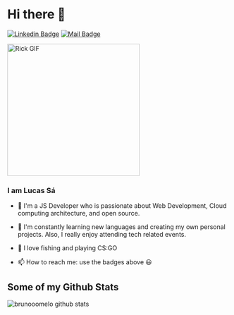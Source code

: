 # Hi there 👋
[![Linkedin Badge](https://img.shields.io/badge/-Lucas%20Sá-blue?style=flat-square&logo=Linkedin&logoColor=white&link=https://www.linkedin.com/in/lucas-s%C3%A1-nascimento-7aab70150/)](https://www.linkedin.com/in/lucas-s%C3%A1-nascimento-7aab70150/)
[![Mail Badge](https://img.shields.io/badge/-bruno94@outlook.com-d44638?style=flat-square&logo=Protonmail&logoColor=white&link=mailto:lucassnascimento20@gmail.com)](lucassnascimento20@gmail.com)


<a href="https://brunooomelo.com"><img alt="Rick GIF" src="https://media.giphy.com/media/l41JU9pUyosHzWyuQ/giphy.gif" height="300" /></a>

### I am Lucas Sá

- 🔭  I'm a JS Developer who is passionate about Web Development, Cloud computing architecture, and open source.

- 🌱  I'm constantly learning new languages and creating my own personal projects. Also, I really enjoy attending tech related events.

- 🎣  I love fishing and playing CS:GO

- 📫  How to reach me: use the badges above 😃


## Some of my Github Stats
![brunooomelo github stats](https://github-readme-stats.vercel.app/api?username=lucassanascimento&show_icons=true)

